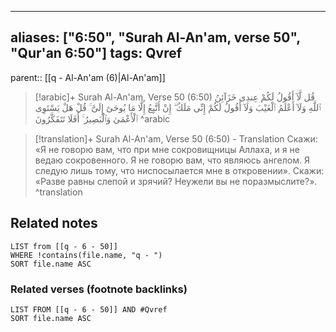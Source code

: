 
---
aliases: ["6:50", "Surah Al-An'am, verse 50", "Qur'an 6:50"]
tags: Qvref
---

parent:: [[q - Al-An'am (6)|Al-An'am]]

> [!arabic]+ Surah Al-An'am, Verse 50 (6:50)
> <span class="quran-arabic">قُل لَّآ أَقُولُ لَكُمْ عِندِى خَزَآئِنُ ٱللَّهِ وَلَآ أَعْلَمُ ٱلْغَيْبَ وَلَآ أَقُولُ لَكُمْ إِنِّى مَلَكٌ ۖ إِنْ أَتَّبِعُ إِلَّا مَا يُوحَىٰٓ إِلَىَّ ۚ قُلْ هَلْ يَسْتَوِى ٱلْأَعْمَىٰ وَٱلْبَصِيرُ ۚ أَفَلَا تَتَفَكَّرُونَ</span>
^arabic

> [!translation]+ Surah Al-An'am, Verse 50 (6:50) - Translation
> Скажи: «Я не говорю вам, что при мне сокровищницы Аллаха, и я не ведаю сокровенного. Я не говорю вам, что являюсь ангелом. Я следую лишь тому, что ниспосылается мне в откровении». Скажи: «Разве равны слепой и зрячий? Неужели вы не поразмыслите?».
^translation



## Related notes
```dataview
LIST from [[q - 6 - 50]]
WHERE !contains(file.name, "q - ")
SORT file.name ASC
```

### Related verses (footnote backlinks)
```dataview
LIST FROM [[q - 6 - 50]] AND #Qvref
SORT file.name ASC
```

